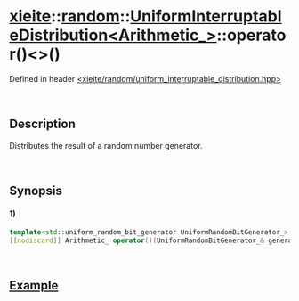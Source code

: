 # [xieite](../../../../../../xieite.md)\:\:[random](../../../../../../random.md)\:\:[UniformInterruptableDistribution<Arithmetic_>](../../../../uniform_interruptable_distribution.md)\:\:operator\(\)\<\>\(\)
Defined in header [<xieite/random/uniform_interruptable_distribution.hpp>](../../../../../../../include/xieite/random/uniform_interruptable_distribution.hpp)

&nbsp;

## Description
Distributes the result of a random number generator.

&nbsp;

## Synopsis
#### 1)
```cpp
template<std::uniform_random_bit_generator UniformRandomBitGenerator_>
[[nodiscard]] Arithmetic_ operator()(UniformRandomBitGenerator_& generator) noexcept;
```

&nbsp;

## [Example](../../../../uniform_interruptable_distribution.md#Example)
